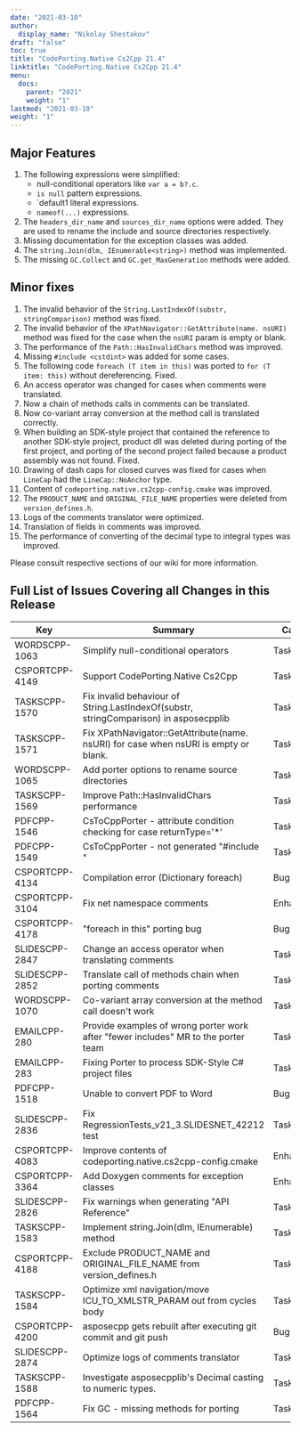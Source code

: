 ```yaml
---
date: "2021-03-10"
author:
  display_name: "Nikolay Shestakov"
draft: "false"
toc: true
title: "CodePorting.Native Cs2Cpp 21.4"
linktitle: "CodePorting.Native Cs2Cpp 21.4"
menu:
  docs:
    parent: "2021"
    weight: "1"
lastmod: "2021-03-10"
weight: "1"
---
```


## Major Features ##

1. The following expressions were simplified:
    * null-conditional operators like `var a = b?.c`.
    * `is null` pattern expressions.
    * `default1 literal expressions.
    * `nameof(...)` expressions.
1. The `headers_dir_name` and `sources_dir_name` options were added. They are used to rename the include and source directories respectively.
1. Missing documentation for the exception classes was added.
1. The `string.Join(dlm, IEnumerable<string>)` method was implemented.
1. The missing `GC.Collect` and `GC.get_MaxGeneration` methods were added.


## Minor fixes ##

1. The invalid behavior of the `String.LastIndexOf(substr, stringComparison)` method was fixed.
1. The invalid behavior of the `XPathNavigator::GetAttribute(name. nsURI)` method was fixed for the case when the `nsURI` param is empty or blank.
1. The performance of the `Path::HasInvalidChars` method was improved.
1. Missing `#include <cstdint>` was added for some cases.
1. The following code `foreach (T item in this)` was ported to `for (T item: this)` without dereferencing. Fixed.
1. An access operator was changed for cases when comments were translated.
1. Now a chain of methods calls in comments can be translated.
1. Now co-variant array conversion at the method call is translated correctly.
1. When building an SDK-style project that contained the reference to another SDK-style project, product dll was deleted during porting of the first project, and porting of the second project failed because a product assembly was not found. Fixed.
1. Drawing of dash caps for closed curves was fixed for cases when `LineCap` had the `LineCap::NoAnchor` type.
1. Content of `codeporting.native.cs2cpp-config.cmake` was improved.
1. The `PRODUCT_NAME` and `ORIGINAL_FILE_NAME` properties were deleted from `version_defines.h`.
1. Logs of the comments translator were optimized.
1. Translation of fields in comments was improved.
1. The performance of converting of the decimal type to integral types was improved.

Please consult respective sections of our wiki for more information.

## Full List of Issues Covering all Changes in this Release ##

| Key | Summary | Category |
| --- | --- | --- |
| WORDSCPP-1063 | Simplify null-conditional operators | Task |
| CSPORTCPP-4149 | Support CodePorting.Native Cs2Cpp | Task |
| TASKSCPP-1570 | Fix invalid behaviour of String.LastIndexOf(substr, stringComparison) in asposecpplib | Task |
| TASKSCPP-1571 | Fix XPathNavigator::GetAttribute(name. nsURI) for case when nsURI is empty or blank. | Task |
| WORDSCPP-1065 | Add porter options to rename source directories | Task |
| TASKSCPP-1569 | Improve Path::HasInvalidChars performance | Task |
| PDFCPP-1546 | CsToCppPorter - attribute condition checking for case returnType='*' | Task |
| PDFCPP-1549 | CsToCppPorter - not generated "#include <cstdint>" | Task |
| CSPORTCPP-4134 | Compilation error (Dictionary foreach) | Bug |
| CSPORTCPP-3104 | Fix net namespace comments | Enhancement |
| CSPORTCPP-4178 | "foreach in this" porting bug | Bug | 
| SLIDESCPP-2847 | Change an access operator when translating comments | Task |
| SLIDESCPP-2852 | Translate call of methods chain when porting comments | Task |
| WORDSCPP-1070 | Co-variant array conversion at the method call doesn't work | Task |
| EMAILCPP-280 | Provide examples of wrong porter work after "fewer includes" MR to the porter team | Task |
| EMAILCPP-283 | Fixing Porter to process SDK-Style C# project files | Task |
| PDFCPP-1518 | Unable to convert PDF to Word | Bug |
| SLIDESCPP-2836 | Fix RegressionTests_v21_3.SLIDESNET_42212 test | Task |
| CSPORTCPP-4083 | Improve contents of codeporting.native.cs2cpp-config.cmake | Enhancement |
| CSPORTCPP-3364 | Add Doxygen comments for exception classes | Enhancement |
| SLIDESCPP-2826 | Fix warnings when generating "API Reference" | Task |
| TASKSCPP-1583 | Implement string.Join(dlm, IEnumerable<string>) method | Task |
| CSPORTCPP-4188 | Exclude PRODUCT_NAME and ORIGINAL_FILE_NAME from version_defines.h | Task |
| TASKSCPP-1584 | Optimize xml navigation/move ICU_TO_XMLSTR_PARAM out from cycles body | Task |
| CSPORTCPP-4200 | asposecpp gets rebuilt after executing git commit and git push | Bug |
| SLIDESCPP-2874 | Optimize logs of comments translator | Task |
| TASKSCPP-1588 | Investigate asposecpplib's Decimal casting to numeric types. | Task |
| PDFCPP-1564 | Fix GC - missing methods for porting | Task |
